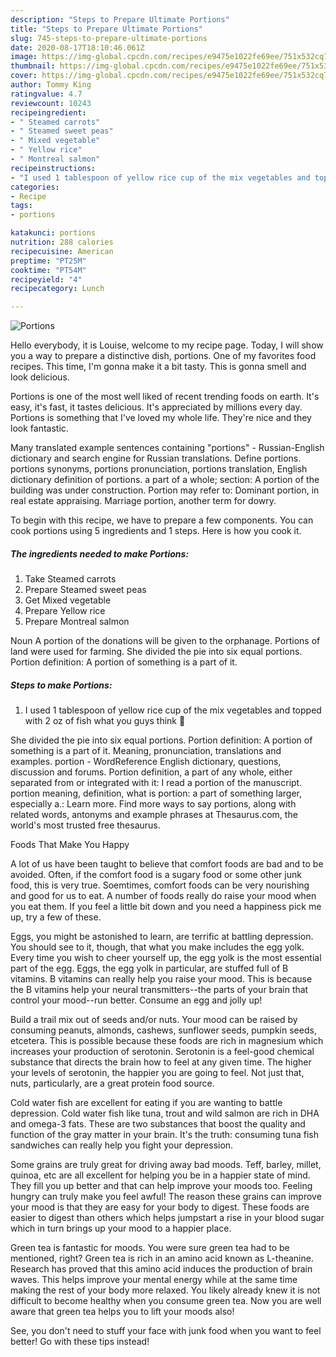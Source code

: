 ```yaml
---
description: "Steps to Prepare Ultimate Portions"
title: "Steps to Prepare Ultimate Portions"
slug: 745-steps-to-prepare-ultimate-portions
date: 2020-08-17T18:10:46.061Z
image: https://img-global.cpcdn.com/recipes/e9475e1022fe69ee/751x532cq70/portions-recipe-main-photo.jpg
thumbnail: https://img-global.cpcdn.com/recipes/e9475e1022fe69ee/751x532cq70/portions-recipe-main-photo.jpg
cover: https://img-global.cpcdn.com/recipes/e9475e1022fe69ee/751x532cq70/portions-recipe-main-photo.jpg
author: Tommy King
ratingvalue: 4.7
reviewcount: 10243
recipeingredient:
- " Steamed carrots"
- " Steamed sweet peas"
- " Mixed vegetable"
- " Yellow rice"
- " Montreal salmon"
recipeinstructions:
- "I used 1 tablespoon of yellow rice cup of the mix vegetables and topped with 2 oz of fish what you guys think 🤔"
categories:
- Recipe
tags:
- portions

katakunci: portions 
nutrition: 288 calories
recipecuisine: American
preptime: "PT25M"
cooktime: "PT54M"
recipeyield: "4"
recipecategory: Lunch

---
```



![Portions](https://img-global.cpcdn.com/recipes/e9475e1022fe69ee/751x532cq70/portions-recipe-main-photo.jpg)

Hello everybody, it is Louise, welcome to my recipe page. Today, I will show you a way to prepare a distinctive dish, portions. One of my favorites food recipes. This time, I'm gonna make it a bit tasty. This is gonna smell and look delicious.

Portions is one of the most well liked of recent trending foods on earth. It's easy, it's fast, it tastes delicious. It's appreciated by millions every day. Portions is something that I've loved my whole life. They're nice and they look fantastic.

Many translated example sentences containing &#34;portions&#34; - Russian-English dictionary and search engine for Russian translations. Define portions. portions synonyms, portions pronunciation, portions translation, English dictionary definition of portions. a part of a whole; section: A portion of the building was under construction. Portion may refer to: Dominant portion, in real estate appraising. Marriage portion, another term for dowry.


To begin with this recipe, we have to prepare a few components. You can cook portions using 5 ingredients and 1 steps. Here is how you cook it.

<!--inarticleads1-->

##### The ingredients needed to make Portions:

1. Take  Steamed carrots
1. Prepare  Steamed sweet peas
1. Get  Mixed vegetable
1. Prepare  Yellow rice
1. Prepare  Montreal salmon


Noun A portion of the donations will be given to the orphanage. Portions of land were used for farming. She divided the pie into six equal portions. Portion definition: A portion of something is a part of it. 

<!--inarticleads2-->

##### Steps to make Portions:

1. I used 1 tablespoon of yellow rice cup of the mix vegetables and topped with 2 oz of fish what you guys think 🤔


She divided the pie into six equal portions. Portion definition: A portion of something is a part of it. Meaning, pronunciation, translations and examples. portion - WordReference English dictionary, questions, discussion and forums. Portion definition, a part of any whole, either separated from or integrated with it: I read a portion of the manuscript. portion meaning, definition, what is portion: a part of something larger, especially a.: Learn more. Find more ways to say portions, along with related words, antonyms and example phrases at Thesaurus.com, the world&#39;s most trusted free thesaurus. 

Foods That Make You Happy


A lot of us have been taught to believe that comfort foods are bad and to be avoided. Often, if the comfort food is a sugary food or some other junk food, this is very true. Soemtimes, comfort foods can be very nourishing and good for us to eat. A number of foods really do raise your mood when you eat them. If you feel a little bit down and you need a happiness pick me up, try a few of these.

Eggs, you might be astonished to learn, are terrific at battling depression. You should see to it, though, that what you make includes the egg yolk. Every time you wish to cheer yourself up, the egg yolk is the most essential part of the egg. Eggs, the egg yolk in particular, are stuffed full of B vitamins. B vitamins can really help you raise your mood. This is because the B vitamins help your neural transmitters--the parts of your brain that control your mood--run better. Consume an egg and jolly up!

Build a trail mix out of seeds and/or nuts. Your mood can be raised by consuming peanuts, almonds, cashews, sunflower seeds, pumpkin seeds, etcetera. This is possible because these foods are rich in magnesium which increases your production of serotonin. Serotonin is a feel-good chemical substance that directs the brain how to feel at any given time. The higher your levels of serotonin, the happier you are going to feel. Not just that, nuts, particularly, are a great protein food source.

Cold water fish are excellent for eating if you are wanting to battle depression. Cold water fish like tuna, trout and wild salmon are rich in DHA and omega-3 fats. These are two substances that boost the quality and function of the gray matter in your brain. It's the truth: consuming tuna fish sandwiches can really help you fight your depression. 

Some grains are truly great for driving away bad moods. Teff, barley, millet, quinoa, etc are all excellent for helping you be in a happier state of mind. They fill you up better and that can help improve your moods too. Feeling hungry can truly make you feel awful! The reason these grains can improve your mood is that they are easy for your body to digest. These foods are easier to digest than others which helps jumpstart a rise in your blood sugar which in turn brings up your mood to a happier place.

Green tea is fantastic for moods. You were sure green tea had to be mentioned, right? Green tea is rich in an amino acid known as L-theanine. Research has proved that this amino acid induces the production of brain waves. This helps improve your mental energy while at the same time making the rest of your body more relaxed. You likely already knew it is not difficult to become healthy when you consume green tea. Now you are well aware that green tea helps you to lift your moods also!

See, you don't need to stuff your face with junk food when you want to feel better! Go  with  these tips  instead!

